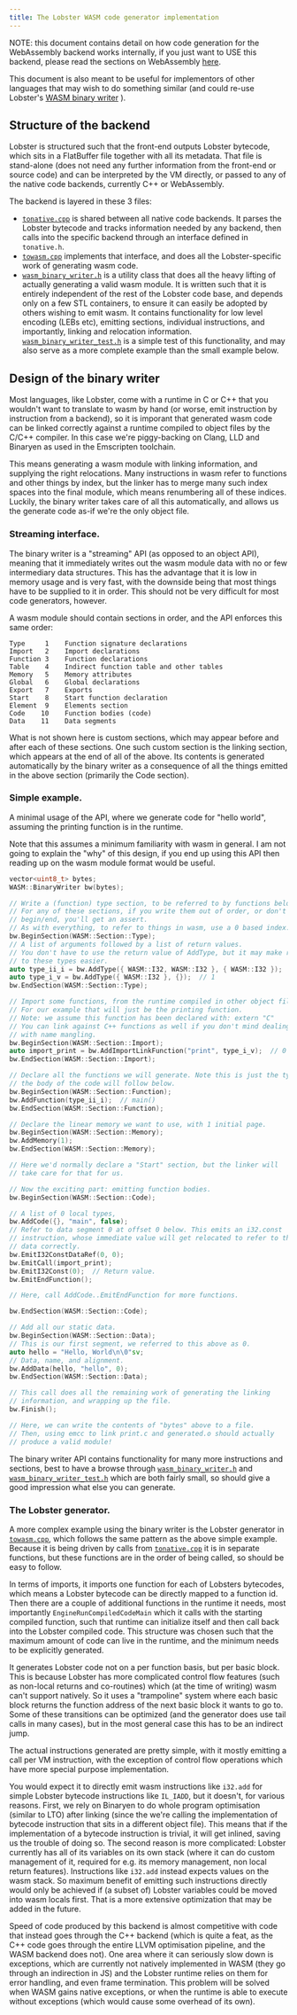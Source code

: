 ```yaml
---
title: The Lobster WASM code generator implementation
---
```


NOTE: this document contains detail on how code generation for the
WebAssembly backend works internally, if you just want to USE this backend,
please read the sections on WebAssembly [here](implementation.html).

This document is also meant to be useful for implementors of other languages
that may wish to do something similar (and could re-use Lobster's
[WASM binary writer](https://github.com/aardappel/lobster/blob/master/dev/src/lobster/wasm_binary_writer.h) ).

Structure of the backend
------------------------
Lobster is structured such that the front-end outputs Lobster bytecode,
which sits in a FlatBuffer file together with all its metadata. That file
is stand-alone (does not need any further information from the front-end
or source code) and can be interpreted by the VM directly, or passed to
any of the native code backends, currently C++ or WebAssembly.

The backend is layered in these 3 files:

* [`tonative.cpp`](https://github.com/aardappel/lobster/blob/master/dev/src/tonative.cpp)
  is shared between all native code backends. It parses the
  Lobster bytecode and tracks information needed by any backend, then calls
  into the specific backend through an interface defined in `tonative.h`.
* [`towasm.cpp`](https://github.com/aardappel/lobster/blob/master/dev/src/towasm.cpp)
  implements that interface, and does all the Lobster-specific
  work of generating wasm code.
* [`wasm_binary_writer.h`](https://github.com/aardappel/lobster/blob/master/dev/src/lobster/wasm_binary_writer.h)
  is a utility class that does all the heavy lifting
  of actually generating a valid wasm module. It is written such that it is
  entirely independent of the rest of the Lobster code base, and depends only
  on a few STL containers, to ensure it can easily be adopted by others
  wishing to emit wasm. It contains functionality for low level encoding
  (LEBs etc), emitting sections, individual instructions, and importantly,
  linking and relocation information.
  [`wasm_binary_writer_test.h`](https://github.com/aardappel/lobster/blob/master/dev/src/lobster/wasm_binary_writer_test.h)
  is a simple test of this functionality, and
  may also serve as a more complete example than the small example below.


Design of the binary writer
---------------------------
Most languages, like Lobster, come with a runtime in C or C++ that you wouldn't
want to translate to wasm by hand (or worse, emit instruction by instruction
from a backend), so it is imporant that generated wasm code can be linked
correctly against a runtime compiled to object files by the C/C++ compiler.
In this case we're piggy-backing on Clang, LLD and Binaryen as used in the
Emscripten toolchain.

This means generating a wasm module with linking information, and supplying
the right relocations. Many instructions in wasm refer to functions and other
things by index, but the linker has to merge many such index spaces into
the final module, which means renumbering all of these indices. Luckily, the
binary writer takes care of all this automatically, and allows us the generate
code as-if we're the only object file.

### Streaming interface.
The binary writer is a "streaming" API (as opposed to an object
API), meaning that it immediately writes out the wasm module data with no
or few intermediary data structures. This has the advantage that it is
low in memory usage and is very fast, with the downside being that most
things have to be supplied to it in order. This should not be very difficult
for most code generators, however.

A wasm module should contain sections in order, and the API enforces
this same order:

~~~~
Type     1    Function signature declarations
Import   2    Import declarations
Function 3    Function declarations
Table    4    Indirect function table and other tables
Memory   5    Memory attributes
Global   6    Global declarations
Export   7    Exports
Start    8    Start function declaration
Element  9    Elements section
Code    10    Function bodies (code)
Data    11    Data segments
~~~~

What is not shown here is custom sections, which may appear before and
after each of these sections. One such custom section is the linking
section, which appears at the end of all of the above. Its contents is
generated automatically by the binary writer as a consequence of all the
things emitted in the above section (primarily the Code section).

### Simple example.

A minimal usage of the API, where we generate code for "hello world",
assuming the printing function is in the runtime.

Note that this assumes a minimum familiarity with wasm in general.
I am not going to explain the "why" of this design, if you end up using
this API then reading up on the wasm module format would be useful.

~~~~cpp
vector<uint8_t> bytes;
WASM::BinaryWriter bw(bytes);

// Write a (function) type section, to be referred to by functions below.
// For any of these sections, if you write them out of order, or don't match
// begin/end, you'll get an assert.
// As with everything, to refer to things in wasm, use a 0 based index.
bw.BeginSection(WASM::Section::Type);
// A list of arguments followed by a list of return values.
// You don't have to use the return value of AddType, but it may make referring
// to these types easier.
auto type_ii_i = bw.AddType({ WASM::I32, WASM::I32 }, { WASM::I32 });  // 0
auto type_i_v = bw.AddType({ WASM::I32 }, {});  // 1
bw.EndSection(WASM::Section::Type);

// Import some functions, from the runtime compiled in other object files.
// For our example that will just be the printing function.
// Note: we assume this function has been declared with: extern "C"
// You can link against C++ functions as well if you don't mind dealing
// with name mangling.
bw.BeginSection(WASM::Section::Import);
auto import_print = bw.AddImportLinkFunction("print", type_i_v);  // 0
bw.EndSection(WASM::Section::Import);

// Declare all the functions we will generate. Note this is just the type,
// the body of the code will follow below.
bw.BeginSection(WASM::Section::Function);
bw.AddFunction(type_ii_i);  // main()
bw.EndSection(WASM::Section::Function);

// Declare the linear memory we want to use, with 1 initial page.
bw.BeginSection(WASM::Section::Memory);
bw.AddMemory(1);
bw.EndSection(WASM::Section::Memory);

// Here we'd normally declare a "Start" section, but the linker will
// take care for that for us.

// Now the exciting part: emitting function bodies.
bw.BeginSection(WASM::Section::Code);

// A list of 0 local types,
bw.AddCode({}, "main", false);
// Refer to data segment 0 at offset 0 below. This emits an i32.const
// instruction, whose immediate value will get relocated to refer to the
// data correctly.
bw.EmitI32ConstDataRef(0, 0);
bw.EmitCall(import_print);
bw.EmitI32Const(0);  // Return value.
bw.EmitEndFunction();

// Here, call AddCode..EmitEndFunction for more functions.

bw.EndSection(WASM::Section::Code);

// Add all our static data.
bw.BeginSection(WASM::Section::Data);
// This is our first segment, we referred to this above as 0.
auto hello = "Hello, World\n\0"sv;
// Data, name, and alignment.
bw.AddData(hello, "hello", 0);
bw.EndSection(WASM::Section::Data);

// This call does all the remaining work of generating the linking
// information, and wrapping up the file.
bw.Finish();

// Here, we can write the contents of "bytes" above to a file.
// Then, using emcc to link print.c and generated.o should actually
// produce a valid module!
~~~~

The binary writer API contains functionality for many more instructions
and sections, best to have a browse through
[`wasm_binary_writer.h`](https://github.com/aardappel/lobster/blob/master/dev/src/lobster/wasm_binary_writer.h)
and
[`wasm_binary_writer_test.h`](https://github.com/aardappel/lobster/blob/master/dev/src/lobster/wasm_binary_writer_test.h)
which are both fairly small, so should give a good impression what else you
can generate.


### The Lobster generator.

A more complex example using the binary writer is the Lobster generator
in [`towasm.cpp`](https://github.com/aardappel/lobster/blob/master/dev/src/towasm.cpp),
which follows the same pattern as the above simple example.
Because it is being driven by calls from
[`tonative.cpp`](https://github.com/aardappel/lobster/blob/master/dev/src/tonative.cpp)
it is in separate functions, but these functions are in the order of being
called, so should be easy to follow.

In terms of imports, it imports one function for each of Lobsters bytecodes,
which means a Lobster bytecode can be directly mapped to a function id.
Then there are a couple of additional functions in the runtime it needs,
most importantly `EngineRunCompiledCodeMain` which it calls with the starting
compiled function, such that runtime can initialize itself and then call
back into the Lobster compiled code. This structure was chosen such that
the maximum amount of code can live in the runtime, and the minimum needs
to be explicitly generated.

It generates Lobster code not on a per function basis, but per basic block.
This is because Lobster has more complicated control flow features (such
as non-local returns and co-routines) which (at the time of writing)
wasm can't support natively. So it uses a "trampoline" system where each
basic block returns the function address of the next basic block it wants
to go to. Some of these transitions can be optimized (and the generator
does use tail calls in many cases), but in the most general case this has
to be an indirect jump.

The actual instructions generated are pretty simple, with it mostly
emitting a call per VM instruction, with the exception of control flow
operations which have more special purpose implementation.

You would expect it to directly emit wasm instructions like `i32.add` for
simple Lobster bytecode instructions like `IL_IADD`, but it doesn't, for
various reasons. First, we rely on Binaryen to do whole program optimisation
(similar to LTO) after linking (since the we're calling the implementation of
bytecode instruction that sits in a different object file). This means that if the
implementation of a bytecode instruction is trivial, it will get inlined,
saving us the trouble of doing so. The second reason is more complicated:
Lobster currently has all of its variables on its own stack (where it can
do custom management of it, required for e.g. its memory management, non
local return features). Instructions like `i32.add` instead
expects values on the wasm stack. So maximum benefit of emitting such
instructions directly would only be achieved if (a subset of) Lobster
variables could be moved into wasm locals first. That is a more extensive
optimization that may be added in the future.

Speed of code produced by this backend is almost competitive with code that
instead goes through the C++ backend (which is quite a feat, as the C++ code
goes through the entire LLVM optimisation pipeline, and the WASM backend does
not). One area where it can seriously slow down is exceptions, which are
currently not natively implemented in WASM (they go through an indirection
in JS) and the Lobster runtime relies on them for error handling, and even
frame termination. This problem will be solved when WASM gains native
exceptions, or when the runtime is able to execute without exceptions (which
would cause some overhead of its own).
